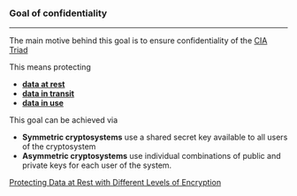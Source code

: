 ### Goal of confidentiality
---
The main motive behind this goal is to ensure confidentiality of the [CIA Triad](../../Chapter%201%20Today's%20Security%20Professional/concepts/CIA%20Triad.md)

This means protecting  
- **[data at rest](data%20at%20rest.md)** 
- **[data in transit](data%20in%20transit.md)** 
- **[data in use](data%20in%20use.md)** 

This goal can be achieved via 
- **Symmetric cryptosystems** use a shared secret key available to all users of the cryptosystem
- **Asymmetric cryptosystems** use individual combinations of public and private keys for each user of the system.

[Protecting Data at Rest with Different Levels of Encryption](Protecting%20Data%20at%20Rest%20with%20Different%20Levels%20of%20Encryption.md)